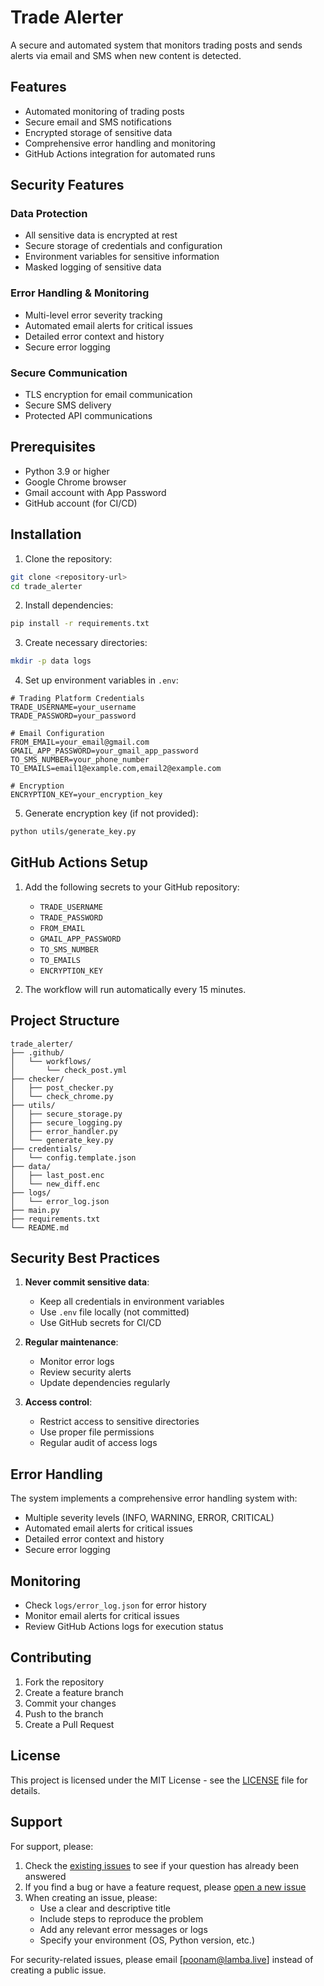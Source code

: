 # Trade Alerter

A secure and automated system that monitors trading posts and sends alerts via email and SMS when new content is detected.

## Features

- Automated monitoring of trading posts
- Secure email and SMS notifications
- Encrypted storage of sensitive data
- Comprehensive error handling and monitoring
- GitHub Actions integration for automated runs

## Security Features

### Data Protection
- All sensitive data is encrypted at rest
- Secure storage of credentials and configuration
- Environment variables for sensitive information
- Masked logging of sensitive data

### Error Handling & Monitoring
- Multi-level error severity tracking
- Automated email alerts for critical issues
- Detailed error context and history
- Secure error logging

### Secure Communication
- TLS encryption for email communication
- Secure SMS delivery
- Protected API communications

## Prerequisites

- Python 3.9 or higher
- Google Chrome browser
- Gmail account with App Password
- GitHub account (for CI/CD)

## Installation

1. Clone the repository:
```bash
git clone <repository-url>
cd trade_alerter
```

2. Install dependencies:
```bash
pip install -r requirements.txt
```

3. Create necessary directories:
```bash
mkdir -p data logs
```

4. Set up environment variables in `.env`:
```env
# Trading Platform Credentials
TRADE_USERNAME=your_username
TRADE_PASSWORD=your_password

# Email Configuration
FROM_EMAIL=your_email@gmail.com
GMAIL_APP_PASSWORD=your_gmail_app_password
TO_SMS_NUMBER=your_phone_number
TO_EMAILS=email1@example.com,email2@example.com

# Encryption
ENCRYPTION_KEY=your_encryption_key
```

5. Generate encryption key (if not provided):
```bash
python utils/generate_key.py
```

## GitHub Actions Setup

1. Add the following secrets to your GitHub repository:
   - `TRADE_USERNAME`
   - `TRADE_PASSWORD`
   - `FROM_EMAIL`
   - `GMAIL_APP_PASSWORD`
   - `TO_SMS_NUMBER`
   - `TO_EMAILS`
   - `ENCRYPTION_KEY`

2. The workflow will run automatically every 15 minutes.

## Project Structure

```
trade_alerter/
├── .github/
│   └── workflows/
│       └── check_post.yml
├── checker/
│   ├── post_checker.py
│   └── check_chrome.py
├── utils/
│   ├── secure_storage.py
│   ├── secure_logging.py
│   ├── error_handler.py
│   └── generate_key.py
├── credentials/
│   └── config.template.json
├── data/
│   ├── last_post.enc
│   └── new_diff.enc
├── logs/
│   └── error_log.json
├── main.py
├── requirements.txt
└── README.md
```

## Security Best Practices

1. **Never commit sensitive data**:
   - Keep all credentials in environment variables
   - Use `.env` file locally (not committed)
   - Use GitHub secrets for CI/CD

2. **Regular maintenance**:
   - Monitor error logs
   - Review security alerts
   - Update dependencies regularly

3. **Access control**:
   - Restrict access to sensitive directories
   - Use proper file permissions
   - Regular audit of access logs

## Error Handling

The system implements a comprehensive error handling system with:
- Multiple severity levels (INFO, WARNING, ERROR, CRITICAL)
- Automated email alerts for critical issues
- Detailed error context and history
- Secure error logging

## Monitoring

- Check `logs/error_log.json` for error history
- Monitor email alerts for critical issues
- Review GitHub Actions logs for execution status

## Contributing

1. Fork the repository
2. Create a feature branch
3. Commit your changes
4. Push to the branch
5. Create a Pull Request

## License

This project is licensed under the MIT License - see the [LICENSE](LICENSE) file for details.

## Support

For support, please:
1. Check the [existing issues](https://github.com/pkmunshi/source/trade_alerter/issues) to see if your question has already been answered
2. If you find a bug or have a feature request, please [open a new issue](https://github.com/pkmunshi/source/trade_alerter/issues/new)
3. When creating an issue, please:
   - Use a clear and descriptive title
   - Include steps to reproduce the problem
   - Add any relevant error messages or logs
   - Specify your environment (OS, Python version, etc.)

For security-related issues, please email [poonam@lamba.live] instead of creating a public issue.
